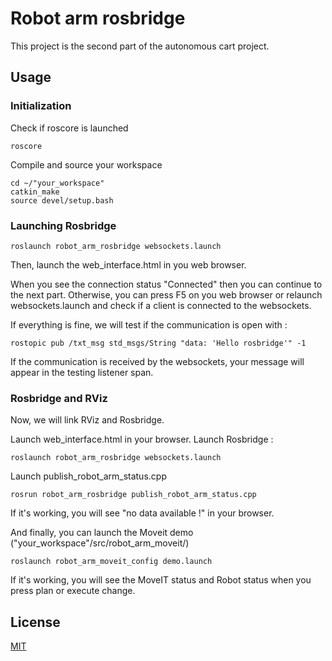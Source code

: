 # Robot arm rosbridge

This project is the second part of the autonomous cart project.

## Usage

### Initialization

Check if roscore is launched

```shell
roscore
```

Compile and source your workspace

```shell
cd ~/"your_workspace"
catkin_make
source devel/setup.bash
```

### Launching Rosbridge

```shell
roslaunch robot_arm_rosbridge websockets.launch
```

Then, launch the web_interface.html in you web browser.

When you see the connection status "Connected" then you can continue to the next part.
Otherwise, you can press F5 on you web browser or relaunch websockets.launch and check if a client is connected to the websockets.

If everything is fine, we will test if the communication is open with :

```shell
rostopic pub /txt_msg std_msgs/String "data: 'Hello rosbridge'" -1
```

If the communication is received by the websockets, your message will appear in the testing listener span.

### Rosbridge and RViz

Now, we will link RViz and Rosbridge.

Launch web_interface.html in your browser.
Launch Rosbridge :

```shell
roslaunch robot_arm_rosbridge websockets.launch
```

Launch publish_robot_arm_status.cpp

```shell
rosrun robot_arm_rosbridge publish_robot_arm_status.cpp
```

If it's working, you will see "no data available !" in your browser.

And finally, you can launch the Moveit demo ("your_workspace"/src/robot_arm_moveit/)

```shell
roslaunch robot_arm_moveit_config demo.launch
```

If it's working, you will see the MoveIT status and Robot status when you press plan or execute change.

## License

[MIT](https://choosealicense.com/licenses/mit/)
